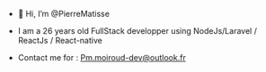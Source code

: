 - 👋 Hi, I’m @PierreMatisse


- I am a 26 years old FullStack developper using NodeJs/Laravel / ReactJs / React-native

- Contact me for  : Pm.moiroud-dev@outlook.fr
